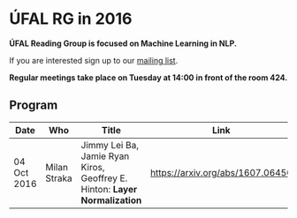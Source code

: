 # ÚFAL RG in 2016

**ÚFAL Reading Group is focused on Machine Learning in NLP.**

If you are interested sign up to our [mailing list](https://groups.google.com/forum/#!forum/ufal-rg).

**Regular meetings take place on Tuesday at 14:00 in front of the room 424.**

## Program

| Date        | Who                | Title | Link
| ----        | ---                | ----- | ----
| 04 Oct 2016 | Milan Straka       | Jimmy Lei Ba, Jamie Ryan Kiros, Geoffrey E. Hinton: **Layer Normalization** | https://arxiv.org/abs/1607.06450
